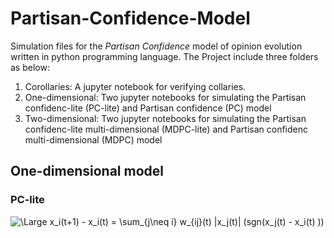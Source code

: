 # Partisan-Confidence-Model
Simulation files for the *Partisan Confidence* model of opinion evolution written in python programming language. 
The Project include three folders as below: 
1. Corollaries: A jupyter notebook for verifying collaries. 
2. One-dimensional: Two jupyter notebooks for simulating the Partisan confidenc-lite (PC-lite) and Partisan confidence (PC) model 
3. Two-dimensional: Two jupyter notebooks for simulating the Partisan confidenc-lite multi-dimensional (MDPC-lite) and Partisan confidenc multi-dimensional (MDPC) model 

## One-dimensional model 
### PC-lite 

![\Large x_i(t+1) - x_i(t) = \sum_{j\neq i} w_{ij}(t) |x_j(t)| (sgn(x_j(t) - x_i(t) ))](https://latex.codecogs.com/svg.latex?\Large&space;x=\frac{-b\pm\sqrt{b^2-4ac}}{2a}) 






